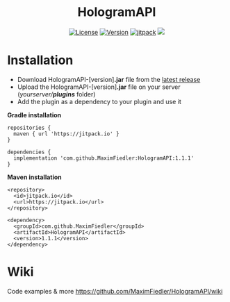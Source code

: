 <h1 align="center">HologramAPI</h1>
</div>
<div align="center">
  <a href="https://github.com/MaximFiedler/HologramAPI/blob/master/LICENSE"><img src="https://img.shields.io/github/license/MaximFiedler/HologramAPI.svg" alt="License"></a>  
<a href="https://github.com/MaximFiedler/HologramAPI/wiki"><img src="https://img.shields.io/badge/Wiki%20page-CC02CC" alt="Version"></a>
<a href="https://jitpack.io/#MaximFiedler/HologramAPI"><img src="https://jitpack.io/v/MaximFiedler/HologramAPI.svg" alt="jitpack"></a>  
<img src="https://github.com/MaximFiedler/HologramAPI/assets/114857048/d1d956b4-192c-4117-8483-4d8e5d973678">

</div>

# Installation

- Download HologramAPI-[version]**.jar** file from the [latest release](https://github.com/MaximFiedler/HologramAPI/releases)
- Upload the HologramAPI-[version]**.jar** file on your server (_yourserver/**plugins**_ folder)
- Add the plugin as a dependency to your plugin and use it

**Gradle installation**
```
repositories {
  maven { url 'https://jitpack.io' }
}

dependencies {
  implementation 'com.github.MaximFiedler:HologramAPI:1.1.1'
}
```
**Maven installation**
```
<repository>
  <id>jitpack.io</id>
  <url>https://jitpack.io</url>
</repository>

<dependency>
  <groupId>com.github.MaximFiedler</groupId>
  <artifactId>HologramAPI</artifactId>
  <version>1.1.1</version>
</dependency>
```

# Wiki
Code examples & more
https://github.com/MaximFiedler/HologramAPI/wiki
